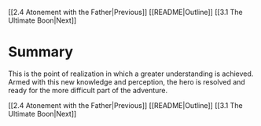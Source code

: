 [[2.4 Atonement with the Father|Previous]]
[[README|Outline]]
[[3.1 The Ultimate Boon|Next]]

# Summary
This is the point of realization in which a greater understanding is achieved. Armed with this new knowledge and perception, the hero is resolved and ready for the more difficult part of the adventure.

[[2.4 Atonement with the Father|Previous]]
[[README|Outline]]
[[3.1 The Ultimate Boon|Next]]